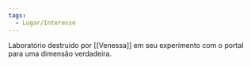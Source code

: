 ```yaml
---
tags:
  - Lugar/Interesse
---
```

Laboratório destruído por [[Venessa]] em seu experimento com o portal para uma dimensão verdadeira.
